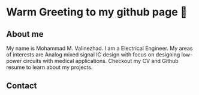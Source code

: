 # Warm Greeting to my github page 👋

## About me
My name is Mohammad M. Valinezhad. I am a Electrical Engineer. My areas of interests are Analog mixed signal IC design with focus on designing low-power circuits with medical applications. Checkout my CV and Github resume to learn about my projects.

## Contact


